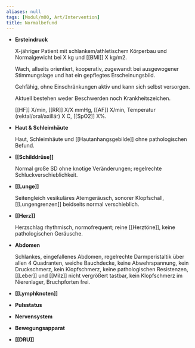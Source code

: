 ```yaml
---
aliases: null
tags: [Modul/m00, Art/Intervention]
title: Normalbefund
---
```

- **Ersteindruck**

    X-jähriger Patient mit schlankem/athletischem Körperbau und Normalgewicht bei X kg und [[BMI]] X kg/m2.

    Wach, allseits orientiert, kooperativ, zugewandt bei ausgewogener Stimmungslage und hat ein gepflegtes Erscheinungsbild. 

    Gehfähig, ohne Einschränkungen aktiv und kann sich selbst versorgen.

    Aktuell bestehen weder Beschwerden noch Krankheitszeichen.

    [[HF]] X/min, [[RR]] X/X mmHg, [[AF]] X/min, Temperatur (rektal/oral/axillär) X C, [[SpO2]] X%.

- **Haut & Schleimhäute**

    Haut, Schleimhäute und [[Hautanhangsgebilde]] ohne pathologischen Befund.

- **[[Schilddrüse]]**

    Normal große SD ohne knotige Veränderungen; regelrechte Schluckverschieblichkeit.

- **[[Lunge]]**

    Seitengleich vesikuläres Atemgeräusch, sonorer Klopfschall, [[Lungengrenzen]] beidseits normal verschieblich.

- **[[Herz]]**

    Herzschlag rhythmisch, normofrequent; reine [[Herztöne]], keine pathologischen Geräusche.

- **Abdomen**

    Schlankes, eingefallenes Abdomen, regelrechte Darmperistaltik über allen 4 Quadranten, weiche Bauchdecke, keine Abwehrspannung, kein Druckschmerz, kein Klopfschmerz, keine pathologischen Resistenzen, [[Leber]] und [[Milz]] nicht vergrößert tastbar, kein Klopfschmerz im Nierenlager, Bruchpforten frei.

- **[[Lymphknoten]]**
- **Pulsstatus**
- **Nervensystem**
- **Bewegungsapparat**
- **[[DRU]]**


